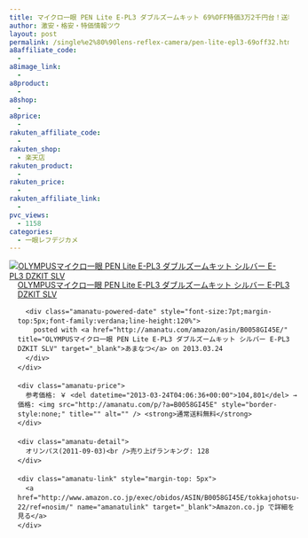 ```yaml
---
title: マイクロ一眼 PEN Lite E-PL3 ダブルズームキット 69%OFF特価3万2千円台！送料無料！
author: 激安・格安・特価情報ツウ
layout: post
permalink: /single%e2%80%90lens-reflex-camera/pen-lite-epl3-69off32.html
a8affiliate_code:
  - 
a8image_link:
  - 
a8product:
  - 
a8shop:
  - 
a8price:
  - 
rakuten_affiliate_code:
  - 
rakuten_shop:
  - 楽天店
rakuten_product:
  - 
rakuten_price:
  - 
rakuten_affiliate_link:
  - 
pvc_views:
  - 1158
categories:
  - 一眼レフデジカメ
---
```

<div class="amanatu-box" style="margin-bottom:0px;">
  <div class="amanatu-image" style="float:left;">
    <a href="http://www.amazon.co.jp/exec/obidos/ASIN/B0058GI45E/tokkajohotsu-22/ref=nosim/" name="amanatulink" target="_blank"><img src="http://i0.wp.com/ecx.images-amazon.com/images/I/41O11fDAAEL._SL160_.jpg?w=546" alt="OLYMPUSマイクロ一眼 PEN Lite E-PL3 ダブルズームキット シルバー E-PL3 DZKIT SLV" style="border: none;" data-recalc-dims="1" /></a>
  </div>
  
  <div class="amanatu-info" style="float:left;margin-left:15px;line-height:120%">
    <div class="amanatu-name" style="margin-bottom:10px;line-height:120%">
      <a href="http://www.amazon.co.jp/exec/obidos/ASIN/B0058GI45E/tokkajohotsu-22/ref=nosim/" name="amanatulink" target="_blank">OLYMPUSマイクロ一眼 PEN Lite E-PL3 ダブルズームキット シルバー E-PL3 DZKIT SLV</a> 
      
      <div class="amanatu-powered-date" style="font-size:7pt;margin-top:5px;font-family:verdana;line-height:120%">
        posted with <a href="http://amanatu.com/amazon/asin/B0058GI45E/" title="OLYMPUSマイクロ一眼 PEN Lite E-PL3 ダブルズームキット シルバー E-PL3 DZKIT SLV" target="_blank">あまなつ</a> on 2013.03.24
      </div>
    </div>
    
    <div class="amanatu-price">
      参考価格: ￥ <del datetime="2013-03-24T04:06:36+00:00">104,801</del> → 価格: <img src="http://amanatu.com/p/?a=B0058GI45E" style="border-style:none;" title="" alt="" /> <strong>通常送料無料</strong>
    </div>
    
    <div class="amanatu-detail">
      オリンパス(2011-09-03)<br />売り上げランキング: 128
    </div>
    
    <div class="amanatu-link" style="margin-top: 5px">
      <a href="http://www.amazon.co.jp/exec/obidos/ASIN/B0058GI45E/tokkajohotsu-22/ref=nosim/" name="amanatulink" target="_blank">Amazon.co.jp で詳細を見る</a>
    </div>
  </div>
  
  <div class="amanatu-footer" style="clear: left">
  </div>
</div>